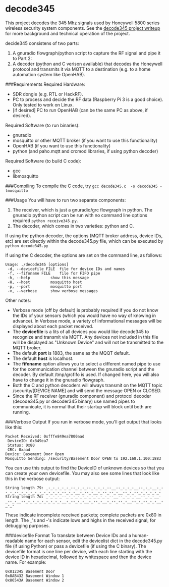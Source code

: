 # decode345
This project decodes the 345 Mhz signals used by Honeywell 5800 series wireless security system components.  See the [decode345 project writeup](https://denglend.github.io/decode345/) for more background and technical operation of the project.

decide345 consistens of two parts:

1. A gnuradio flowgraph/python script to capture the RF signal and pipe it to Part 2:
2. A decoder (python and C verison available) that decodes the Honeywell protocol and transmits it via MQTT to a destination (e.g. to a home automation system like OpenHAB).

###Requirements
Required Hardware:
- SDR dongle (e.g. RTL or HackRF).
- PC to process and decide the RF data (Raspberry Pi 3 is a good choice).  Only tested to work on Linux.
- [if desired] PC to run OpenHAB (can be the same PC as above, if desired).

Required Software (to run binaries):
- gnuradio
- mosquitto or other MQTT broker (if you want to use this functionality)
- OpenHAB (if you want to use this functionality)
- python (and paho.mqtt and crcmod libraries, if using python decoder)

Required Software (to build C code):
- gcc
- libmosquitto

###Compiling
To compile the C code, try `gcc decode345.c  -o decode345 -lmosquitto`

###Usage
You will have to run two separate components:
1. The receiver, which is just a gnuradio/grc flowgraph in python.  The gnuradio python script can be run with no command line options required `python receive345.py`.
2. The decoder, which comes in two varieties: python and C.

If using the python decoder, the options (MQTT broker address, device IDs, etc) are set directly within the decode345.py file, which can be executed by `python decode345.py`

If using the C decoder, the options are set on the command line, as follows:
```
Usage: ./decode345 [options]
 -d, --devicefile FILE	file for device IDs and names
 -f, --fifoname FILE	file for FIFO pipe
 -h, --help			show this message
 -H, --host			mosquitto host
 -p, --port			mosquitto port
 -v, --verbose		show verbose messages
 ```
Other notes:
- Verbose mode (off by default) is probably required if you do not know the IDs of your sensors (which you would have no way of knowing in advance).  In Verbose mode, a variety of informational messages will be displayed about each packet received.
- The **devicefile** is a lits of all devices you would like decode345 to recognize and transmit via MQTT.  Any devices not included in this file will be displayed as "Unknown Device" and will not be transmitted to the MQTT broker.
- The default **port** is 1883, the same as the MQQT default.
- The default **host** is localhost.
- The **fifoname** option allows you to select a different named pipe to use for the communication channel between the gnuradio script and the decoder.  By default /tmp/grcfifo is used.  If changed here, you will also have to change it in the gnuradio flowgraph.
- Both the C and python decoders will always transmit on the MQTT topic /security/[DEVICE NAME] and will send the message OPEN or CLOSED.
- Since the RF receiver (gnuradio component) and protocol decoder (decode345.py or decoder345 binary) use named pipes to communicate, it is normal that their startup will block until both are running.

###Verbose Output
If you run in verbose mode, you'll get output that looks like this:
```
Packet Received: 0xfffe849ea7800aad
 DeviceID: 0x849ea7
 Status: 0x80
 CRC: 0xaad
Device: Basement Door Open 
Mosquitto Sending: /security/Basement Door OPEN to 192.168.1.100:1883
```
You can use this output to find the DeviceID of unknown devices so that you can create your own devicefile.
You may also see some lines that look like this in the verbose output:
```
String length 79: _-_-_-_-_-_--_-_-_--_-_-_-_--__--_-_-_-__--_-_-__-_--_-_--_-_-_-_-_-_-_-_-_-_--_-_-__-_--_-__-_--_--_-__--_-_--_-_-_-_-_-
String length 7d: _-_-_-_--_-_-_-_-_-_-_-_-_-_--__--_-_-_-__--_-_-__-_--_-__--_-_-_-_-_-_-_-_-__-_--_-_-__-_--_-__-_--_--_-__--_-_--_-_-__-_-_-
```
These indicate incomplete received packets; complete packets are 0x80 in length.  The _'s and -'s indicate lows and highs in the received signal, for debugging purposes.

###devicefile Format
To translate between Device IDs and a human-readable name for each sensor, edit the devicelist dict in the decode345.py file (if using Python) or pass a devicefile (if using the C binary).
The devicefile format is one line per device, with each line starting with the device ID in hexadecimal, followed by whitespace and then the device name.  For example:
```
0x812345 Basement Door
0x8AB432 Basement Window 1
0x86543A Basement Window 2
```
